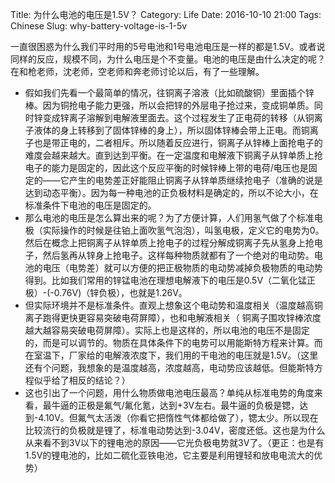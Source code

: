 Title: 为什么电池的电压是1.5V？
Category: Life 
Date: 2016-10-10 21:00
Tags: Chinese
Slug: why-battery-voltage-is-1-5v

一直很困惑为什么我们平时用的5号电池和1号电池电压是一样的都是1.5V。或者说同样的反应，规模不同，为什么电压是个不变量。电池的电压是由什么决定的呢？在和枪老师，沈老师，空老师和奔老师讨论以后，有了一些理解。

* 假如我们先看一个最简单的情况，往铜离子溶液（比如硫酸铜）里面插个锌棒。因为铜抢电子能力更强，所以会把锌的外层电子抢过来，变成铜单质。同时锌变成锌离子溶解到电解液里面去。这个过程发生了正电荷的转移（从铜离子液体的身上转移到了固体锌棒的身上），所以固体锌棒会带上正电。而铜离子也是带正电的，二者相斥。所以随着反应进行，铜离子从锌棒上面抢电子的难度会越来越大。直到达到平衡。在一定温度和电解液下铜离子从锌单质上抢电子的能力是固定的，因此这个反应平衡的时候锌棒上带的电荷/电压也是固定的——它产生的电势差正好能阻止铜离子从锌单质继续抢电子（准确的说是达到动态平衡）。因为每一种电池的正负极材料是确定的，所以不论大小，在标准条件下电池的电压是固定的。
* 那么电池的电压是怎么算出来的呢？为了方便计算，人们用氢气做了个标准电极（实际操作的时候是往铂上面吹氢气泡泡），叫氢电极，定义它的电势为0。然后在概念上把铜离子从锌单质上抢电子的过程分解成铜离子先从氢身上抢电子，然后氢再从锌身上抢电子。这样每种物质就都有了一个绝对的电动势。电池的电压（电势差）就可以方便的把正极物质的电动势减掉负极物质的电动势得到。比如我们常用的锌锰电池在理想电解液下的电压是0.5V（二氧化锰正极）-(-0.76V)（锌负极），也就是1.26V。
* 但实际环境并不是标准条件。直观上想象这个电动势和温度相关（温度越高铜离子跑得更快更容易突破电荷屏障），也和电解液相关（ 铜离子围攻锌棒浓度越大越容易突破电荷屏障）。实际上也是这样的，所以电池的电压不是固定的，而是可以调节的。物质在具体条件下的电势可以用能斯特方程来计算。而在室温下，厂家给的电解液浓度下，我们用的干电池的电压就是1.5V。（这里还有个问题，我想象的是温度越高，浓度越高，电动势应该越低。但能斯特方程似乎给了相反的结论？）
* 这也引出了一个问题，用什么物质做电池电压最高？单纯从标准电势的角度来看，最牛逼的正极是氟气/氟化氪，达到+3V左右。最牛逼的负极是锶，达到-4.10V。但氟气太活泼（你看它把惰性气体都给做了），锶太少。所以现在比较流行的负极就是锂了，标准电动势达到-3.04V，密度还低。这也是为什么从来看不到3V以下的锂电池的原因——它光负极电势就3V了。（更正：也是有1.5V的锂电池的，比如二硫化亚铁电池，它主要是利用锂轻和放电电流大的优势）